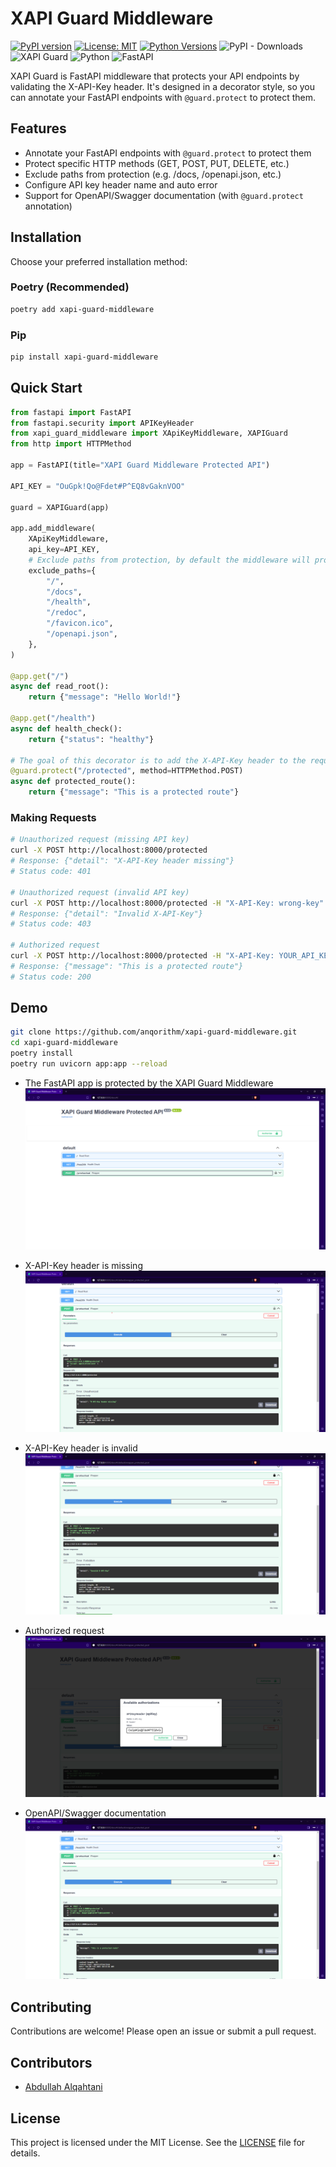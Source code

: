 # XAPI Guard Middleware

[![PyPI version](https://badge.fury.io/py/xapi-guard-middleware.svg)](https://badge.fury.io/py/xapi-guard-middleware)
[![License: MIT](https://img.shields.io/badge/License-MIT-yellow.svg)](https://opensource.org/licenses/MIT)
[![Python Versions](https://img.shields.io/pypi/pyversions/xapi-guard-middleware.svg)](https://pypi.org/project/xapi-guard-middleware/)
![PyPI - Downloads](https://img.shields.io/pypi/dm/xapi-guard-middleware)
![XAPI Guard](https://img.shields.io/badge/XAPI_Guard-0.1.3-blue)
![Python](https://img.shields.io/badge/Python-3.11-blue)
![FastAPI](https://img.shields.io/badge/FastAPI-0.109.0-blue)

XAPI Guard is FastAPI middleware that protects your API endpoints by validating the X-API-Key header. It's designed in a decorator style, so you can annotate your FastAPI endpoints with `@guard.protect` to protect them.

## Features

- Annotate your FastAPI endpoints with `@guard.protect` to protect them
- Protect specific HTTP methods (GET, POST, PUT, DELETE, etc.)
- Exclude paths from protection (e.g. /docs, /openapi.json, etc.)
- Configure API key header name and auto error
- Support for OpenAPI/Swagger documentation (with `@guard.protect` annotation)

## Installation

Choose your preferred installation method:

### Poetry (Recommended)
```bash
poetry add xapi-guard-middleware
```

### Pip
```bash
pip install xapi-guard-middleware
```

## Quick Start

```python
from fastapi import FastAPI
from fastapi.security import APIKeyHeader
from xapi_guard_middleware import XApiKeyMiddleware, XAPIGuard
from http import HTTPMethod

app = FastAPI(title="XAPI Guard Middleware Protected API")

API_KEY = "OuGpk!Qo@Fdet#P^EQ8vGaknVOO"

guard = XAPIGuard(app)

app.add_middleware(
    XApiKeyMiddleware,
    api_key=API_KEY,
    # Exclude paths from protection, by default the middleware will protect all paths
    exclude_paths={
        "/",
        "/docs",
        "/health",
        "/redoc",
        "/favicon.ico",
        "/openapi.json",
    },
)

@app.get("/")
async def read_root():
    return {"message": "Hello World!"}

@app.get("/health")
async def health_check():
    return {"status": "healthy"}

# The goal of this decorator is to add the X-API-Key header to the request in OpenAPI/Swagger documentation
@guard.protect("/protected", method=HTTPMethod.POST)
async def protected_route():
    return {"message": "This is a protected route"}
```

### Making Requests

```bash
# Unauthorized request (missing API key)
curl -X POST http://localhost:8000/protected
# Response: {"detail": "X-API-Key header missing"}
# Status code: 401

# Unauthorized request (invalid API key)
curl -X POST http://localhost:8000/protected -H "X-API-Key: wrong-key"
# Response: {"detail": "Invalid X-API-Key"}
# Status code: 403

# Authorized request
curl -X POST http://localhost:8000/protected -H "X-API-Key: YOUR_API_KEY"
# Response: {"message": "This is a protected route"}
# Status code: 200
```

## Demo

```bash
git clone https://github.com/anqorithm/xapi-guard-middleware.git
cd xapi-guard-middleware
poetry install
poetry run uvicorn app:app --reload
```

* The FastAPI app is protected by the XAPI Guard Middleware
![image](./assets/1.png)

* X-API-Key header is missing
![image](./assets/2.png)

* X-API-Key header is invalid
![image](./assets/5.png)

* Authorized request
![image](./assets/3.png)

* OpenAPI/Swagger documentation
![image](./assets/4.png)



## Contributing

Contributions are welcome! Please open an issue or submit a pull request.
## Contributors

- [Abdullah Alqahtani](https://github.com/anqorithm)

## License

This project is licensed under the MIT License. See the [LICENSE](LICENSE) file for details.
